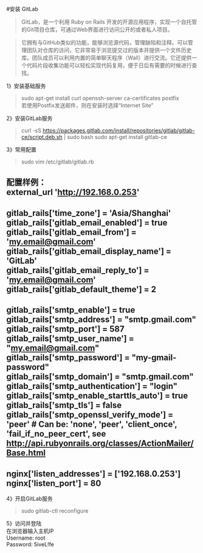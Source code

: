 #安装 GitLab
>GitLab，是一个利用 Ruby on Rails 开发的开源应用程序，实现一个自托管的Git项目仓库，可通过Web界面进行访问公开的或者私人项目。

>它拥有与GitHub类似的功能，能够浏览源代码，管理缺陷和注释。可以管理团队对仓库的访问，它非常易于浏览提交过的版本并提供一个文件历史库。团队成员可以利用内置的简单聊天程序（Wall）进行交流。它还提供一个代码片段收集功能可以轻松实现代码复用，便于日后有需要的时候进行查找。

1》安装基础服务
>sudo apt-get install curl openssh-server ca-certificates postfix   
若使用Postfix发送邮件，则在安装时选择“Internet Site”

2》安装GitLab服务
>curl -sS https://packages.gitlab.com/install/repositories/gitlab/gitlab-ce/script.deb.sh | sudo bash
>sudo apt-get install gitlab-ce

3》常用配置
>sudo vim /etc/gitlab/gitlab.rb

配置样例：   
external_url 'http://192.168.0.253'   
---
gitlab_rails['time_zone'] = 'Asia/Shanghai'   
gitlab_rails['gitlab_email_enabled'] = true   
gitlab_rails['gitlab_email_from'] = 'my.email@gmail.com'   
gitlab_rails['gitlab_email_display_name'] = 'GitLab'   
gitlab_rails['gitlab_email_reply_to'] = 'my.email@gmail.com'   
gitlab_rails['gitlab_default_theme'] = 2   
---
gitlab_rails['smtp_enable'] = true   
gitlab_rails['smtp_address'] = "smtp.gmail.com"   
gitlab_rails['smtp_port'] = 587   
gitlab_rails['smtp_user_name'] = "my.email@gmail.com"   
gitlab_rails['smtp_password'] = "my-gmail-password"   
gitlab_rails['smtp_domain'] = "smtp.gmail.com"   
gitlab_rails['smtp_authentication'] = "login"   
gitlab_rails['smtp_enable_starttls_auto'] = true   
gitlab_rails['smtp_tls'] = false   
gitlab_rails['smtp_openssl_verify_mode'] = 'peer' # Can be: 'none', 'peer', 'client_once', 'fail_if_no_peer_cert', see http://api.rubyonrails.org/classes/ActionMailer/Base.html
---
nginx['listen_addresses'] = ['192.168.0.253']   
nginx['listen_port'] = 80   
---

4》开启GitLab服务
>sudo gitlab-ctl reconfigure

5》访问并登陆   
在浏览器输入主机IP   
Username: root    
Password: 5iveL!fe   